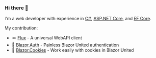 ### Hi there 👋

I'm a web developer with experience in
[C#](https://learn.microsoft.com/en-us/dotnet/csharp), [ASP.NET Core](https://github.com/dotnet/aspnetcore), and [EF Core](https://github.com/dotnet/efcore). 

My contribution: 
- 🪢 [Flux](https://github.com/BitzArt/Flux) - A universal WebAPI client
- 🔐 [Blazor.Auth](https://github.com/BitzArt/Blazor.Auth) - Painless Blazor United authentication 
- 🍪 [Blazor.Cookies](https://github.com/BitzArt/Blazor.Cookies) - Work easily with cookies in Blazor United 
